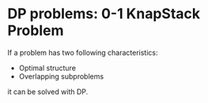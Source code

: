 # DP problems: 0-1 KnapStack Problem  
If a problem has two following characteristics:
*   Optimal structure
*   Overlapping subproblems

it can be solved with DP.
